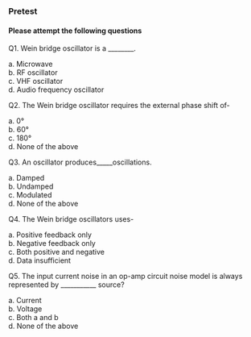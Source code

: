 ### Pretest
#### Please attempt the following questions

Q1. Wein bridge oscillator is a ________.<br>

a.  Microwave<br>
b.  RF oscillator<br>
c.  VHF oscillator<br>
d.  Audio frequency oscillator<br>


Q2. The Wein bridge oscillator requires the external phase shift of-<br>

a.  0° <br>
b.  60° <br>
c.  180° <br>
d.  None of the above <br>


Q3. An oscillator produces_____oscillations.<br>

a.  Damped<br>
b.  Undamped<br>
c.  Modulated<br>
d.  None of the above<br>


Q4. The Wein bridge oscillators uses-<br>

a.  Positive feedback only<br>
b.  Negative feedback only<br>
c.  Both positive and negative<br>
d.  Data insufficient<br>


Q5. The input current noise in an op-amp circuit noise model is always represented by ___________ source?<br>

a.  Current<br>
b.  Voltage<br>
c.  Both a and b<br>
d.  None of the above<br>

